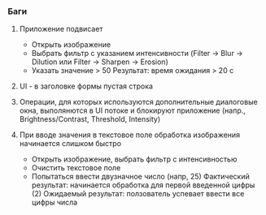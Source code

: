 ### Баги
1. Приложение подвисает
    - Открыть изображение
    - Выбрать фильтр с указанием интенсивности (Filter -> Blur -> Dilution или Filter -> Sharpen -> Erosion) 
    - Указать значение > 50
    Результат: время ожидания > 20 с
  
2. UI - в заголовке формы пустая строка

3. Операции, для которых используются дополнительные диалоговые окна, выполянются в UI потоке и блокируют приложение (напр., 
Brightness/Contrast, Threshold, Intensity)

4. При вводе значения в текстовое поле обработка изображения начинается слишком быстро
    - Открыть изображение, выбрать фильтр с интенсивностью
    - Очистить текстовое поле
    - Попытаться ввести двузначное число (напр, 25)
    Фактический результат: начинается обработка для первой введенной цифры (2)
    Ожидаемый результат: ползователь успевает ввести все цифры числа
